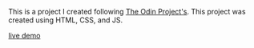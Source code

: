 This is a project I created following [The Odin Project's](https://www.theodinproject.com/paths/foundations/courses/foundations/lessons/etch-a-sketch-project").
This project was created using HTML, CSS, and JS.

[live demo](https://kanwchan.github.io/etch-a-sketch/)